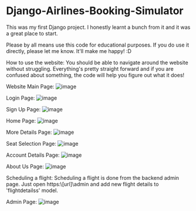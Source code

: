 # Django-Airlines-Booking-Simulator
This was my first Django project. I honestly learnt a bunch from it and it was a great place to start.

Please by all means use this code for educational purposes. If you do use it directly, please let me know. It'll make me happy! :D

How to use the website:
You should be able to navigate around the website without struggling. Everything's pretty straight forward and if you are confused about something, the code will help you figure out what it does!

Website Main Page:
![image](https://user-images.githubusercontent.com/74499053/134210577-2d8fc454-6b64-40b8-9de1-fd88108f25a7.png)

Login Page:
![image](https://user-images.githubusercontent.com/74499053/134210616-0d586bff-53be-4878-9de9-71b537cd1e2a.png)

Sign Up Page:
![image](https://user-images.githubusercontent.com/74499053/134211631-4f96790f-c588-41c8-840a-34a39aff0038.png)

Home Page:
![image](https://user-images.githubusercontent.com/74499053/134210662-2d67faab-81ac-45ef-bd20-e8862e82b3cc.png)

More Details Page:
![image](https://user-images.githubusercontent.com/74499053/134210735-27d6a4cd-76b0-48f9-9c38-e025b05fdc08.png)
  
Seat Selection Page:
![image](https://user-images.githubusercontent.com/74499053/134210785-2fda56f1-7d4c-4df0-8486-d8ec3ad81e42.png)

Account Details Page:
![image](https://user-images.githubusercontent.com/74499053/134210824-dcad1701-4022-48d9-8c50-debbdee22ca8.png)

About Us Page:
![image](https://user-images.githubusercontent.com/74499053/134211526-aef5424c-9776-43cf-8771-153d9b6c972a.png)

Scheduling a flight:
Scheduling a flight is done from the backend admin page. Just open https:\\[url]\admin and add new flight details to 'flightdetailss' model.

Admin Page:
![image](https://user-images.githubusercontent.com/74499053/134211372-48c7b397-520a-4cdf-b783-395546f0909f.png)
